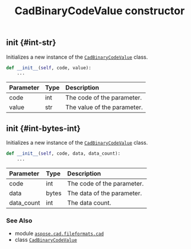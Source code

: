 ﻿---
title: CadBinaryCodeValue constructor
second_title: Aspose.CAD for Python via .NET API References
description: 
type: docs
weight: 10
url: /python-net/aspose.cad.fileformats.cad/cadbinarycodevalue/__init__/
is_root: false
---

## __init__ {#int-str}

Initializes a new instance of the [`CadBinaryCodeValue`](/cad/python-net/aspose.cad.fileformats.cad/cadbinarycodevalue) class.



```python
def __init__(self, code, value):
    ...
```


| Parameter | Type | Description |
| :- | :- | :- |
| code | int | The code of the parameter. |
| value | str | The value of the parameter. |


## __init__ {#int-bytes-int}

Initializes a new instance of the [`CadBinaryCodeValue`](/cad/python-net/aspose.cad.fileformats.cad/cadbinarycodevalue) class.



```python
def __init__(self, code, data, data_count):
    ...
```


| Parameter | Type | Description |
| :- | :- | :- |
| code | int | The code of the parameter. |
| data | bytes | The data of the parameter. |
| data_count | int | The data count. |



### See Also
* module [`aspose.cad.fileformats.cad`](../../)
* class [`CadBinaryCodeValue`](/cad/python-net/aspose.cad.fileformats.cad/cadbinarycodevalue)
